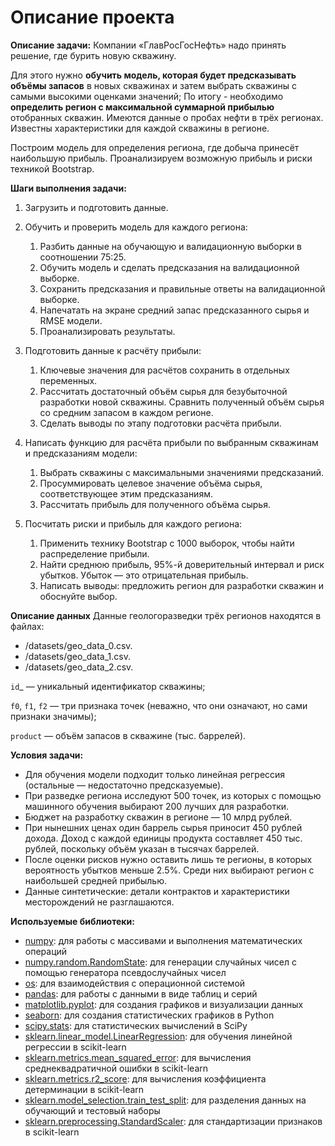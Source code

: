 # Описание проекта
**Описание задачи:**
Компании «ГлавРосГосНефть» надо принять решение, где бурить новую скважину.

Для этого нужно **обучить модель, которая будет предсказывать объёмы запасов** в новых скважинах и затем выбрать скважины с самыми высокими оценками значений; По итогу - необходимо **определить регион с максимальной суммарной прибылью** отобранных скважин.
Имеются данные о пробах нефти в трёх регионах. Известны характеристики для каждой скважины в регионе. 

Построим модель для определения региона, где добыча принесёт наибольшую прибыль. Проанализируем возможную прибыль и риски техникой Bootstrap.

**Шаги выполнения задачи:**

1. Загрузить и подготовить данные.

2. Обучить и проверить модель для каждого региона:
    1. Разбить данные на обучающую и валидационную выборки в соотношении 75:25.
    2. Обучить модель и сделать предсказания на валидационной выборке.
    3. Сохранить предсказания и правильные ответы на валидационной выборке.
    4. Напечатать на экране средний запас предсказанного сырья и RMSE модели.
    5. Проанализировать результаты.
    
3. Подготовить данные к расчёту прибыли:
    1. Ключевые значения для расчётов сохранить в отдельных переменных.
    2. Рассчитать достаточный объём сырья для безубыточной разработки новой скважины. Сравнить полученный объём сырья со средним запасом в каждом регионе.
    3. Сделать выводы по этапу подготовки расчёта прибыли.
    
4. Написать функцию для расчёта прибыли по выбранным скважинам и предсказаниям модели:
    1. Выбрать скважины с максимальными значениями предсказаний.
    2. Просуммировать целевое значение объёма сырья, соответствующее этим предсказаниям.
    3. Рассчитать прибыль для полученного объёма сырья.
    
5. Посчитать риски и прибыль для каждого региона:
    1. Применить технику Bootstrap с 1000 выборок, чтобы найти распределение прибыли.
    2. Найти среднюю прибыль, 95%-й доверительный интервал и риск убытков. Убыток — это отрицательная прибыль.
    3. Написать выводы: предложить регион для разработки скважин и обоснуйте выбор.

**Описание данных**
Данные геологоразведки трёх регионов находятся в файлах:
* /datasets/geo_data_0.csv. 
* /datasets/geo_data_1.csv. 
* /datasets/geo_data_2.csv.

`id`_ — уникальный идентификатор скважины;

`f0`, `f1`, `f2` — три признака точек (неважно, что они означают, но сами признаки значимы);

`product` — объём запасов в скважине (тыс. баррелей).

**Условия задачи:**
- Для обучения модели подходит только линейная регрессия (остальные — недостаточно предсказуемые).
- При разведке региона исследуют 500 точек, из которых с помощью машинного обучения выбирают 200 лучших для разработки.
- Бюджет на разработку скважин в регионе — 10 млрд рублей.
- При нынешних ценах один баррель сырья приносит 450 рублей дохода. Доход с каждой единицы продукта составляет 450 тыс. рублей, поскольку объём указан в тысячах баррелей.
- После оценки рисков нужно оставить лишь те регионы, в которых вероятность убытков меньше 2.5%. Среди них выбирают регион с наибольшей средней прибылью.
- Данные синтетические: детали контрактов и характеристики месторождений не разглашаются.

**Используемые библиотеки:**

- [numpy](https://numpy.org/): для работы с массивами и выполнения математических операций
- [numpy.random.RandomState](https://numpy.org/doc/stable/reference/random/index.html): для генерации случайных чисел с помощью генератора псевдослучайных чисел
- [os](https://docs.python.org/3/library/os.html): для взаимодействия с операционной системой
- [pandas](https://pandas.pydata.org/): для работы с данными в виде таблиц и серий
- [matplotlib.pyplot](https://matplotlib.org/): для создания графиков и визуализации данных
- [seaborn](https://seaborn.pydata.org/): для создания статистических графиков в Python
- [scipy.stats](https://docs.scipy.org/doc/scipy/reference/stats.html): для статистических вычислений в SciPy
- [sklearn.linear_model.LinearRegression](https://scikit-learn.org/stable/modules/generated/sklearn.linear_model.LinearRegression.html): для обучения линейной регрессии в scikit-learn
- [sklearn.metrics.mean_squared_error](https://scikit-learn.org/stable/modules/generated/sklearn.metrics.mean_squared_error.html): для вычисления среднеквадратичной ошибки в scikit-learn
- [sklearn.metrics.r2_score](https://scikit-learn.org/stable/modules/generated/sklearn.metrics.r2_score.html): для вычисления коэффициента детерминации в scikit-learn
- [sklearn.model_selection.train_test_split](https://scikit-learn.org/stable/modules/generated/sklearn.model_selection.train_test_split.html): для разделения данных на обучающий и тестовый наборы
- [sklearn.preprocessing.StandardScaler](https://scikit-learn.org/stable/modules/generated/sklearn.preprocessing.StandardScaler.html): для стандартизации признаков в scikit-learn
